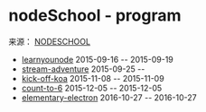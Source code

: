 # nodeSchool - program

来源： [NODESCHOOL](http://nodeschool.io/zh-cn/)

* [learnyounode](https://github.com/workshopper/learnyounode) 2015-09-16 -- 2015-09-19
* [stream-adventure](https://github.com/substack/stream-adventure) 2015-09-25 -- 
* [kick-off-koa](https://github.com/koajs/kick-off-koa) 2015-11-08 -- 2015-11-09
* [count-to-6](https://github.com/domenic/count-to-6) 2015-12-05 -- 2015-12-05
* [elementary-electron](https://github.com/maxogden/elementary-electron) 2016-10-27 -- 2016-10-27
